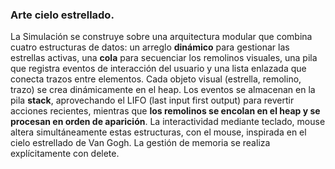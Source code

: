 ### Arte cielo estrellado.

La Simulación se construye sobre una arquitectura modular que combina cuatro estructuras de datos: un arreglo **dinámico** para gestionar las estrellas activas, una **cola** para secuenciar los remolinos visuales, una pila que registra eventos de interacción del usuario y una lista enlazada que conecta trazos entre elementos. Cada objeto visual (estrella, remolino, trazo) se crea dinámicamente en el heap. Los eventos se almacenan en la pila **stack**, aprovechando el LIFO (last input first output) para revertir acciones recientes, mientras que **los remolinos se encolan en el heap y se procesan en orden de aparición**. La interactividad mediante teclado, mouse altera simultáneamente estas estructuras, con el mouse, inspirada en el cielo estrellado de Van Gogh. La gestión de memoria se realiza explícitamente con delete.


